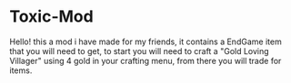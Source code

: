 # Toxic-Mod
Hello! this a mod i have made for my friends, it contains a EndGame item that you will need to get,
to start you will need to craft a "Gold Loving Villager" using 4 gold in your crafting menu, from there you will trade for items.
